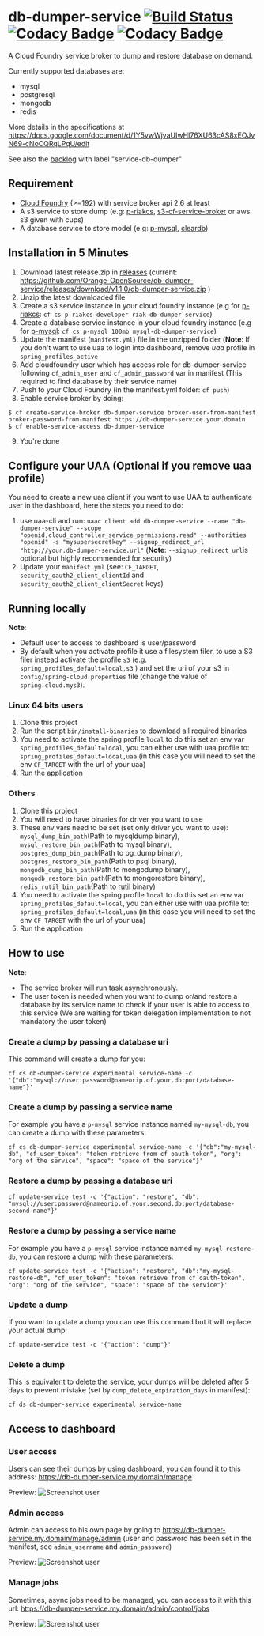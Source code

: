 # db-dumper-service [![Build Status](https://travis-ci.org/Orange-OpenSource/db-dumper-service.svg?branch=master)](https://travis-ci.org/Orange-OpenSource/db-dumper-service) [![Codacy Badge](https://api.codacy.com/project/badge/grade/f94fec332f4645a099a99b9b743fc8f9)](https://www.codacy.com/app/arthur-halet/db-dumper-service) [![Codacy Badge](https://api.codacy.com/project/badge/coverage/f94fec332f4645a099a99b9b743fc8f9)](https://www.codacy.com/app/arthur-halet/db-dumper-service)

A Cloud Foundry service broker to dump and restore database on demand.

Currently supported databases are:
- mysql
- postgresql
- mongodb
- redis

More details in the specifications at https://docs.google.com/document/d/1Y5vwWjvaUIwHI76XU63cAS8xEOJvN69-cNoCQRqLPqU/edit

See also the [backlog](https://www.pivotaltracker.com/n/projects/1441714) with label "service-db-dumper"

## Requirement

- [Cloud Foundry](http://cloudfoundry.org/) (>=192) with service broker api 2.6 at least
- A s3 service to store dump (e.g: [p-riakcs](http://docs.pivotal.io/p-riakcs/), [s3-cf-service-broker](https://github.com/cloudfoundry-community/s3-cf-service-broker) or aws s3 given with cups)
- A database service to store model (e.g: [p-mysql](http://docs.pivotal.io/p-mysql/), [cleardb](http://docs.pivotal.io/p-mysql/))


## Installation in 5 Minutes

1. Download latest release.zip in [releases](/releases) (current: https://github.com/Orange-OpenSource/db-dumper-service/releases/download/v1.1.0/db-dumper-service.zip )
2. Unzip the latest downloaded file
3. Create a s3 service instance in your cloud foundry instance (e.g for [p-riakcs](http://docs.pivotal.io/p-riakcs/): `cf cs p-riakcs developer riak-db-dumper-service`)
4. Create a database service instance in your cloud foundry instance (e.g for [p-mysql](http://docs.pivotal.io/p-mysql/): `cf cs p-mysql 100mb mysql-db-dumper-service`)
5. Update the manifest (`manifest.yml`) file in the unzipped folder (**Note**: If you don't want to use uaa to login into dashboard, remove *uaa* profile in `spring_profiles_active`
6. Add cloudfoundry user which has access role for db-dumper-service following `cf_admin_user` and `cf_admin_password` var in manifest (This required to find database by their service name)
7. Push to your Cloud Foundry (in the manifest.yml folder: `cf push`)
8. Enable service broker by doing:
```
$ cf create-service-broker db-dumper-service broker-user-from-manifest broker-password-from-manifest https://db-dumper-service.your.domain
$ cf enable-service-access db-dumper-service
```
9. You're done

## Configure your UAA (Optional if you remove uaa profile)

You need to create a new uaa client if you want to use UAA to authenticate user in the dashboard, here the steps you need to do:

1. use uaa-cli and run: `uaac client add db-dumper-service --name "db-dumper-service" --scope "openid,cloud_controller_service_permissions.read" --authorities "openid" -s "mysupersecretkey" --signup_redirect_url "http://your.db-dumper-service.url"` (**Note**: `--signup_redirect_url`is optional but highly recommended for security)
2. Update your `manifest.yml` (see: `CF_TARGET`, `security_oauth2_client_clientId` and `security_oauth2_client_clientSecret` keys)


## Running locally

**Note**:
- Default user to access to dashboard is user/password
- By default when you activate profile it use a filesystem filer, to use a S3 filer instead activate the profile `s3` (e.g. `spring_profiles_default=local,s3` ) and set the uri of your s3 in `config/spring-cloud.properties` file (change the value of `spring.cloud.mys3`).

### Linux 64 bits users

1. Clone this project
2. Run the script `bin/install-binaries` to download all required binaries
3. You need to activate the spring profile `local` to do this set an env var `spring_profiles_default=local`, you can either use with uaa profile to: `spring_profiles_default=local,uaa` (in this case you will need to set the env `CF_TARGET` with the url of your uaa)
4. Run the application

### Others

1. Clone this project
2. You will need to have binaries for driver you want to use
3. These env vars need to be set (set only driver you want to use): `mysql_dump_bin_path`(Path to mysqldump binary), `mysql_restore_bin_path`(Path to mysql binary), `postgres_dump_bin_path`(Path to pg_dump binary), `postgres_restore_bin_path`(Path to psql binary), `mongodb_dump_bin_path`(Path to mongodump binary), `mongodb_restore_bin_path`(Path to mongorestore binary), `redis_rutil_bin_path`(Path to [rutil](https://github.com/pampa/rutil) binary)
4. You need to activate the spring profile `local` to do this set an env var `spring_profiles_default=local`, you can either use with uaa profile to: `spring_profiles_default=local,uaa` (in this case you will need to set the env `CF_TARGET` with the url of your uaa)
5. Run the application



## How to use

**Note**:
- The service broker will run task asynchronously.
- The user token is needed when you want to dump or/and restore a database by its service name to check if your user is able to access to this service (We are waiting for token delegation implementation to not mandatory the user token)

### Create a dump by passing a database uri

This command will create a dump for you: 
```
cf cs db-dumper-service experimental service-name -c '{"db":"mysql://user:password@nameorip.of.your.db:port/database-name"}'
```

### Create a dump by passing a service name

For example you have a `p-mysql` service instance named `my-mysql-db`, you can create a dump with these parameters:

```
cf cs db-dumper-service experimental service-name -c '{"db":"my-mysql-db", "cf_user_token": "token retrieve from cf oauth-token", "org": "org of the service", "space": "space of the service"}'
```

### Restore a dump by passing a database uri

```
cf update-service test -c '{"action": "restore", "db": "mysql://user:password@nameorip.of.your.second.db:port/database-second-name"}'
```

### Restore a dump by passing a service name

For example you have a `p-mysql` service instance named `my-mysql-restore-db`, you can restore a dump with these parameters:

```
cf update-service test -c '{"action": "restore", "db":"my-mysql-restore-db", "cf_user_token": "token retrieve from cf oauth-token", "org": "org of the service", "space": "space of the service"}'
```


### Update a dump

If you want to update a dump you can use this command but it will replace your actual dump:

```
cf update-service test -c '{"action": "dump"}'
```

### Delete a dump

This is equivalent to delete the service, your dumps will be deleted after 5 days to prevent mistake (set by `dump_delete_expiration_days` in manifest):

```
cf ds db-dumper-service experimental service-name
```

## Access to dashboard


### User access

Users can see their dumps by using dashboard, you can found it to this address: https://db-dumper-service.my.domain/manage

Preview:
![Screenshot user](https://rawgit.com/Orange-OpenSource/db-dumper-service/master/src/main/resources/static/images/preview/user-page.png?refresh)

### Admin access

Admin can access to his own page by going to https://db-dumper-service.my.domain/manage/admin (user and password has been set in the manifest, see `admin_username` and `admin_password`)

Preview:
![Screenshot user](https://rawgit.com/Orange-OpenSource/db-dumper-service/master/src/main/resources/static/images/preview/admin-page.png)

### Manage jobs

Sometimes, async jobs need to be managed, you can access to it with this url: https://db-dumper-service.my.domain/admin/control/jobs

Preview:
![Screenshot user](https://rawgit.com/Orange-OpenSource/db-dumper-service/master/src/main/resources/static/images/preview/jobs.png)
